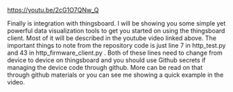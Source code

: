https://youtu.be/2cG1O7QNw_Q

Finally is integration with thingsboard. I will be showing you some simple yet powerful data visualization tools to get you started on using the thingsboard client. Most of it will be described in the youtube video linked above. The important things to note from the repository code is just line 7 in http_test.py and 43 in http_firmware_client.py . Both of these lines need to change from device to device on thingsboard and you should use Github secrets if managing the device code through github. More can be read on that through github materials or you can see me showing a quick example in the video. 
